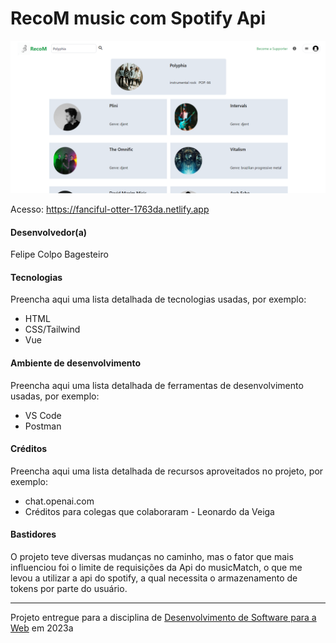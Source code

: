 # RecoM music com Spotify Api


![Screenshot do projeto](./api_project/public/img.png "Screenshot do projeto")

Acesso: https://fanciful-otter-1763da.netlify.app


#### Desenvolvedor(a)
Felipe Colpo Bagesteiro


#### Tecnologias

Preencha aqui uma lista detalhada de tecnologias usadas, por exemplo:
- HTML
- CSS/Tailwind
- Vue

#### Ambiente de desenvolvimento

Preencha aqui uma lista detalhada de ferramentas de desenvolvimento usadas, por exemplo:
- VS Code
- Postman

#### Créditos

Preencha aqui uma lista detalhada de recursos aproveitados no projeto, por exemplo:
- chat.openai.com
- Créditos para colegas que colaboraram - Leonardo da Veiga

#### Bastidores


O projeto teve diversas mudanças no caminho, mas o fator que mais influenciou foi o limite de requisições da Api do musicMatch, o que me levou a utilizar a api do spotify, a qual necessita o armazenamento de tokens por parte do usuário.



---
Projeto entregue para a disciplina de [Desenvolvimento de Software para a Web](http://github.com/andreainfufsm/elc1090-2023a) em 2023a